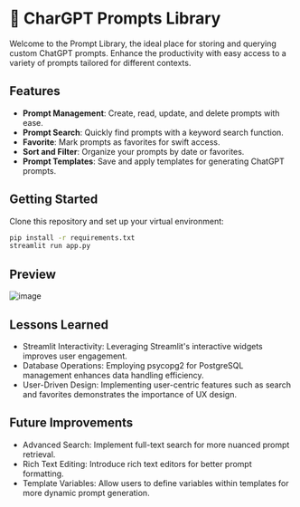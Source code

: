 # 📖 CharGPT Prompts Library
Welcome to the Prompt Library, the ideal place for storing and querying custom ChatGPT prompts. Enhance the productivity with easy access to a variety of prompts tailored for different contexts.

## Features

- **Prompt Management**: Create, read, update, and delete prompts with ease.
- **Prompt Search**: Quickly find prompts with a keyword search function.
- **Favorite**: Mark prompts as favorites for swift access.
- **Sort and Filter**: Organize your prompts by date or favorites.
- **Prompt Templates**: Save and apply templates for generating ChatGPT prompts.

## Getting Started

Clone this repository and set up your virtual environment:

```bash
pip install -r requirements.txt
streamlit run app.py
```

## Preview
![image](https://github.com/Jingyii800/techin510-lab03/assets/112589476/7aed7f96-4dbe-4787-8db7-e108d8fd5665)

## Lessons Learned
- Streamlit Interactivity: Leveraging Streamlit's interactive widgets improves user engagement.
- Database Operations: Employing psycopg2 for PostgreSQL management enhances data handling efficiency.
- User-Driven Design: Implementing user-centric features such as search and favorites demonstrates the importance of UX design.

## Future Improvements
- Advanced Search: Implement full-text search for more nuanced prompt retrieval.
- Rich Text Editing: Introduce rich text editors for better prompt formatting.
- Template Variables: Allow users to define variables within templates for more dynamic prompt generation.
